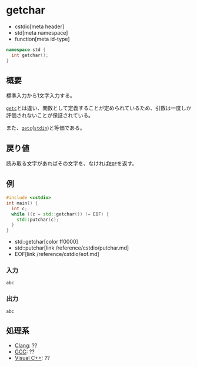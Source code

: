 # getchar
* cstdio[meta header]
* std[meta namespace]
* function[meta id-type]

```cpp
namespace std {
  int getchar();
}
```

## 概要
標準入力から1文字入力する。

[`getc`](/reference/cstdio/getc.md)とは違い、関数として定義することが定められているため、引数は一度しか評価されないことが保証されている。

また、[`getc`](/reference/cstdio/getc.md)([`stdin`](/reference/cstdio/stdin.md))と等価である。

## 戻り値
読み取る文字があればその文字を、なければ[`EOF`](/reference/cstdio/eof.md)を返す。

## 例
```cpp example
#include <cstdio>
int main() {
  int c;
  while ((c = std::getchar()) != EOF) {
    std::putchar(c);
  }
}
```
* std::getchar[color ff0000]
* std::putchar[link /reference/cstdio/putchar.md]
* EOF[link /reference/cstdio/eof.md]

### 入力
```
abc
```

### 出力
```
abc
```

## 処理系
- [Clang](/implementation.md#clang): ??
- [GCC](/implementation.md#gcc): ??
- [Visual C++](/implementation.md#visual_cpp): ??
